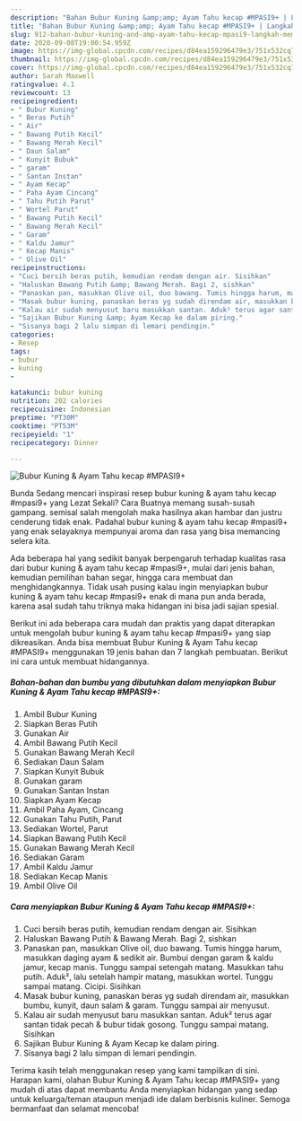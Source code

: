 ```yaml
---
description: "Bahan Bubur Kuning &amp;amp; Ayam Tahu kecap #MPASI9+ | Langkah Membuat Bubur Kuning &amp;amp; Ayam Tahu kecap #MPASI9+ Yang Sempurna"
title: "Bahan Bubur Kuning &amp;amp; Ayam Tahu kecap #MPASI9+ | Langkah Membuat Bubur Kuning &amp;amp; Ayam Tahu kecap #MPASI9+ Yang Sempurna"
slug: 912-bahan-bubur-kuning-and-amp-ayam-tahu-kecap-mpasi9-langkah-membuat-bubur-kuning-and-amp-ayam-tahu-kecap-mpasi9-yang-sempurna
date: 2020-09-08T19:00:54.959Z
image: https://img-global.cpcdn.com/recipes/d84ea159296479e3/751x532cq70/bubur-kuning-ayam-tahu-kecap-mpasi9-foto-resep-utama.jpg
thumbnail: https://img-global.cpcdn.com/recipes/d84ea159296479e3/751x532cq70/bubur-kuning-ayam-tahu-kecap-mpasi9-foto-resep-utama.jpg
cover: https://img-global.cpcdn.com/recipes/d84ea159296479e3/751x532cq70/bubur-kuning-ayam-tahu-kecap-mpasi9-foto-resep-utama.jpg
author: Sarah Maxwell
ratingvalue: 4.1
reviewcount: 13
recipeingredient:
- " Bubur Kuning"
- " Beras Putih"
- " Air"
- " Bawang Putih Kecil"
- " Bawang Merah Kecil"
- " Daun Salam"
- " Kunyit Bubuk"
- " garam"
- " Santan Instan"
- " Ayam Kecap"
- " Paha Ayam Cincang"
- " Tahu Putih Parut"
- " Wortel Parut"
- " Bawang Putih Kecil"
- " Bawang Merah Kecil"
- " Garam"
- " Kaldu Jamur"
- " Kecap Manis"
- " Olive Oil"
recipeinstructions:
- "Cuci bersih beras putih, kemudian rendam dengan air. Sisihkan"
- "Haluskan Bawang Putih &amp; Bawang Merah. Bagi 2, sishkan"
- "Panaskan pan, masukkan Olive oil, duo bawang. Tumis hingga harum, masukkan daging ayam &amp; sedikit air. Bumbui dengan garam &amp; kaldu jamur, kecap manis. Tunggu sampai setengah matang. Masukkan tahu putih. Aduk², lalu setelah hampir matang, masukkan wortel. Tunggu sampai matang. Cicipi. Sisihkan"
- "Masak bubur kuning, panaskan beras yg sudah direndam air, masukkan bumbu, kunyit, daun salam &amp; garam. Tunggu sampai air menyusut."
- "Kalau air sudah menyusut baru masukkan santan. Aduk² terus agar santan tidak pecah &amp; bubur tidak gosong. Tunggu sampai matang. Sisihkan"
- "Sajikan Bubur Kuning &amp; Ayam Kecap ke dalam piring."
- "Sisanya bagi 2 lalu simpan di lemari pendingin."
categories:
- Resep
tags:
- bubur
- kuning
- 

katakunci: bubur kuning  
nutrition: 202 calories
recipecuisine: Indonesian
preptime: "PT30M"
cooktime: "PT53M"
recipeyield: "1"
recipecategory: Dinner

---
```



![Bubur Kuning &amp; Ayam Tahu kecap #MPASI9+](https://img-global.cpcdn.com/recipes/d84ea159296479e3/751x532cq70/bubur-kuning-ayam-tahu-kecap-mpasi9-foto-resep-utama.jpg)

Bunda Sedang mencari inspirasi resep bubur kuning &amp; ayam tahu kecap #mpasi9+ yang Lezat Sekali? Cara Buatnya memang susah-susah gampang. semisal salah mengolah maka hasilnya akan hambar dan justru cenderung tidak enak. Padahal bubur kuning &amp; ayam tahu kecap #mpasi9+ yang enak selayaknya mempunyai aroma dan rasa yang bisa memancing selera kita.

Ada beberapa hal yang sedikit banyak berpengaruh terhadap kualitas rasa dari bubur kuning &amp; ayam tahu kecap #mpasi9+, mulai dari jenis bahan, kemudian pemilihan bahan segar, hingga cara membuat dan menghidangkannya. Tidak usah pusing kalau ingin menyiapkan bubur kuning &amp; ayam tahu kecap #mpasi9+ enak di mana pun anda berada, karena asal sudah tahu triknya maka hidangan ini bisa jadi sajian spesial.




Berikut ini ada beberapa cara mudah dan praktis yang dapat diterapkan untuk mengolah bubur kuning &amp; ayam tahu kecap #mpasi9+ yang siap dikreasikan. Anda bisa membuat Bubur Kuning &amp; Ayam Tahu kecap #MPASI9+ menggunakan 19 jenis bahan dan 7 langkah pembuatan. Berikut ini cara untuk membuat hidangannya.

<!--inarticleads1-->

##### Bahan-bahan dan bumbu yang dibutuhkan dalam menyiapkan Bubur Kuning &amp; Ayam Tahu kecap #MPASI9+:

1. Ambil  Bubur Kuning
1. Siapkan  Beras Putih
1. Gunakan  Air
1. Ambil  Bawang Putih Kecil
1. Gunakan  Bawang Merah Kecil
1. Sediakan  Daun Salam
1. Siapkan  Kunyit Bubuk
1. Gunakan  garam
1. Gunakan  Santan Instan
1. Siapkan  Ayam Kecap
1. Ambil  Paha Ayam, Cincang
1. Gunakan  Tahu Putih, Parut
1. Sediakan  Wortel, Parut
1. Siapkan  Bawang Putih Kecil
1. Gunakan  Bawang Merah Kecil
1. Sediakan  Garam
1. Ambil  Kaldu Jamur
1. Sediakan  Kecap Manis
1. Ambil  Olive Oil




<!--inarticleads2-->

##### Cara menyiapkan Bubur Kuning &amp; Ayam Tahu kecap #MPASI9+:

1. Cuci bersih beras putih, kemudian rendam dengan air. Sisihkan
1. Haluskan Bawang Putih &amp; Bawang Merah. Bagi 2, sishkan
1. Panaskan pan, masukkan Olive oil, duo bawang. Tumis hingga harum, masukkan daging ayam &amp; sedikit air. Bumbui dengan garam &amp; kaldu jamur, kecap manis. Tunggu sampai setengah matang. Masukkan tahu putih. Aduk², lalu setelah hampir matang, masukkan wortel. Tunggu sampai matang. Cicipi. Sisihkan
1. Masak bubur kuning, panaskan beras yg sudah direndam air, masukkan bumbu, kunyit, daun salam &amp; garam. Tunggu sampai air menyusut.
1. Kalau air sudah menyusut baru masukkan santan. Aduk² terus agar santan tidak pecah &amp; bubur tidak gosong. Tunggu sampai matang. Sisihkan
1. Sajikan Bubur Kuning &amp; Ayam Kecap ke dalam piring.
1. Sisanya bagi 2 lalu simpan di lemari pendingin.




Terima kasih telah menggunakan resep yang kami tampilkan di sini. Harapan kami, olahan Bubur Kuning &amp; Ayam Tahu kecap #MPASI9+ yang mudah di atas dapat membantu Anda menyiapkan hidangan yang sedap untuk keluarga/teman ataupun menjadi ide dalam berbisnis kuliner. Semoga bermanfaat dan selamat mencoba!
